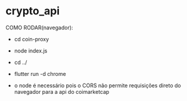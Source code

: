 # crypto_api

COMO RODAR(navegador):

- cd coin-proxy
- node index.js

- cd ../
- flutter run -d chrome


- o node é necessário pois o CORS não permite requisições direto do navegador para a api do  coimarketcap
